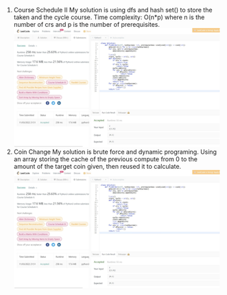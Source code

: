 1. Course Schedule II
   My solution is using dfs and hash set() to store the taken and the cycle course.
   Time complexity: O(n\*p) where n is the number of crs and p is the number of prerequisites.
   ![Course Schedule Solution](https://github.com/AnhLamTruong/LeetCode/blob/master/CS497/Course%20Schedule.jpg)
2. Coin Change
   My solution is brute force and dynamic programing. Using an array storing the cache of the previous compute from 0 to the amount of the target coin given, then reused it to calculate.
   ![Coin Change](https://github.com/AnhLamTruong/LeetCode/blob/master/CS497/Course%20Schedule.jpg)
